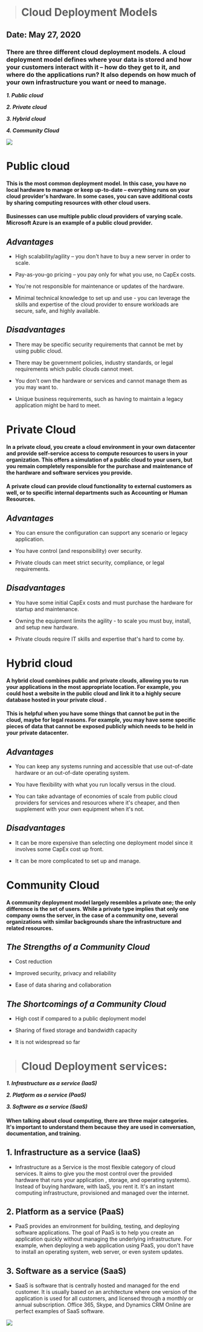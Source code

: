 
 > # Cloud Deployment Models
 
 
## Date: May 27, 2020

 
 ### There are three different cloud deployment models. A cloud deployment model defines where your data is stored and how your customers interact with it – how do they get to it, and where do the applications run? It also depends on how much of your own infrastructure you want or need to manage.
 

***1. Public cloud***
 
 ***2. Private cloud***
 
 ***3. Hybrid cloud***
 
  ***4. Community Cloud***
 
 ![](https://sciencenow001.files.wordpress.com/2017/03/cloud-computing-deployment-models.png)
 
 # Public cloud
 
#### This is the most common deployment model. In this case, you have no local hardware to manage or keep up-to-date – everything runs on your cloud provider's hardware. In some cases, you can save additional costs by sharing computing resources with other cloud users.

#### Businesses can use multiple public cloud providers of varying scale. Microsoft Azure is an example of a public cloud provider.

## ***Advantages***

 - High scalability/agility – you don't have to buy a new server in order to scale.
 
 - Pay-as-you-go pricing – you pay only for what you use, no CapEx costs.
 
 - You're not responsible for maintenance or updates of the hardware.
 
 - Minimal technical knowledge to set up and use - you can leverage the skills and expertise of the cloud provider to ensure workloads are secure, safe, and highly available.
 
 
 ## ***Disadvantages***
 
 - There may be specific security requirements that cannot be met by using public cloud.
 
 - There may be government policies, industry standards, or legal requirements which public clouds cannot meet.
 
 - You don't own the hardware or services and cannot manage them as you may want to.
 
 - Unique business requirements, such as having to maintain a legacy application might be hard to meet.
 
 
 
 # Private Cloud 
 
 #### In a private cloud, you create a cloud environment in your own datacenter and provide self-service access to compute resources to users in your organization. This offers a simulation of a public cloud to your users, but you remain completely responsible for the purchase and maintenance of the hardware and software services you provide.

#### A private cloud can provide cloud functionality to external customers as well, or to specific internal departments such as Accounting or Human Resources.

## ***Advantages***

 - You can ensure the configuration can support any scenario or legacy application.
 
 - You have control (and responsibility) over security.
 
 - Private clouds can meet strict security, compliance, or legal requirements.
 
## ***Disadvantages***

 - You have some initial CapEx costs and must purchase the hardware for startup and maintenance.
 
 - Owning the equipment limits the agility - to scale you must buy, install, and setup new hardware.
 
 - Private clouds require IT skills and expertise that's hard to come by.
 
 # Hybrid cloud
 
#### A hybrid cloud combines public and private clouds, allowing you to run your applications in the most appropriate location. For example, you could host a website in the public cloud and link it to a highly secure database hosted in your private cloud .
#### This is helpful when you have some things that cannot be put in the cloud, maybe for legal reasons. For example, you may have some specific pieces of data that cannot be exposed publicly which needs to be held in your private datacenter.

## ***Advantages***

 - You can keep any systems running and accessible that use out-of-date hardware or an out-of-date operating system.
 
 - You have flexibility with what you run locally versus in the cloud.
 - You can take advantage of economies of scale from public cloud providers for services and resources where it's cheaper, and then supplement with your own equipment when it's not.
 
 ## ***Disadvantages***
 
 - It can be more expensive than selecting one deployment model since it involves some CapEx cost up front.
 
 - It can be more complicated to set up and manage.
 
 # Community Cloud

#### A community deployment model largely resembles a private one; the only difference is the set of users. While a private type implies that only one company owns the server, in the case of a community one, several organizations with similar backgrounds share the infrastructure and related resources.
  
  ## ***The Strengths of a Community Cloud***
- Cost reduction

- Improved security, privacy and reliability

- Ease of data sharing and collaboration

## ***The Shortcomings of a Community Cloud***

- High cost if compared to a public deployment model

- Sharing of fixed storage and bandwidth capacity

- It is not widespread so far

  
> # Cloud Deployment services:
  
***1. Infrastructure as a service (IaaS)***
  
***2. Platform as a service (PaaS)***
  
***3. Software as a service (SaaS)***
  
 #### When talking about cloud computing, there are three major categories. It's important to understand them because they are used in conversation, documentation, and training.

## 1. Infrastructure as a service (IaaS)

 - Infrastructure as a Service is the most flexible category of cloud services. It aims to give you the most control over the provided hardware that runs your application , storage, and operating systems). Instead of buying hardware, with IaaS, you rent it. It's an instant computing infrastructure, provisioned and managed over the internet.
 
 ## 2. Platform as a service (PaaS)
 
 - PaaS provides an environment for building, testing, and deploying software applications. The goal of PaaS is to help you create an application quickly without managing the underlying infrastructure. For example, when deploying a web application using PaaS, you don't have to install an operating system, web server, or even system updates.

## 3. Software as a service (SaaS)

- SaaS is software that is centrally hosted and managed for the end customer. It is usually based on an architecture where one version of the application is used for all customers, and licensed through a monthly or annual subscription. Office 365, Skype, and Dynamics CRM Online are perfect examples of SaaS software.


![](https://qph.fs.quoracdn.net/main-qimg-36b70bbfd34b6ac544d72ee0d025715e)
